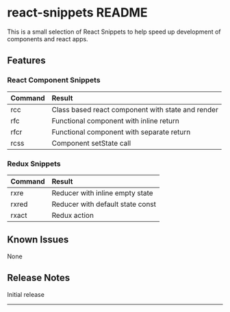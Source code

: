 # react-snippets README

This is a small selection of React Snippets to help speed up development of components and react apps.

## Features

### React Component Snippets

| Command | Result                                                      |
|:--------|:------------------------------------------------------------|
| rcc     | Class based react component with state and render           |
| rfc     | Functional component with inline return                     |
| rfcr    | Functional component with separate return                   |
| rcss    | Component setState call                                     |

### Redux Snippets

| Command | Result                                                      |
|:--------|:------------------------------------------------------------|
| rxre    | Reducer with inline empty state                             |
| rxred   | Reducer with default state const                            |
| rxact   | Redux action                                                |

## Known Issues

None

## Release Notes

Initial release

-----------------------------------------------------------------------------------------------------------

